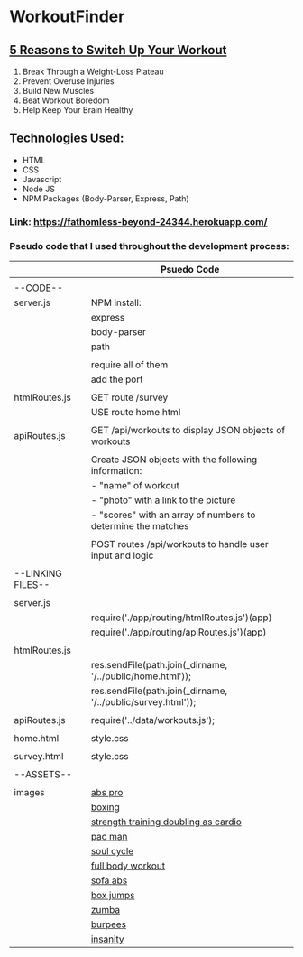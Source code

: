# WorkoutFinder

## [5 Reasons to Switch Up Your Workout](http://www.onemedical.com/blog/live-well/7-reasons-to-switch-up-your-workout/) 

1. Break Through a Weight-Loss Plateau
2. Prevent Overuse Injuries
3. Build New Muscles
4. Beat Workout Boredom
5. Help Keep Your Brain Healthy


## Technologies Used:

* HTML
* CSS
* Javascript
* Node JS
* NPM Packages (Body-Parser, Express, Path)

### Link: https://fathomless-beyond-24344.herokuapp.com/


### Pseudo code that I used throughout the development process:
| | Psuedo Code
------------ | -------------
| |
--CODE-- | | 
server.js | NPM install:
| | express
| | body-parser
| | path
| |
| | require all of them
| | add the port
| |
htmlRoutes.js | GET route /survey
| | USE route home.html
| |
apiRoutes.js | GET /api/workouts to display JSON objects of workouts
| | 
| | Create JSON objects with the following information:
| | - "name" of workout
| | - "photo" with a link to the picture
| | - "scores" with an array of numbers to determine the matches
| | 
| | POST routes /api/workouts to handle user input and logic
| | 
--LINKING FILES-- | | 
| | 
server.js | |
| | require('./app/routing/htmlRoutes.js')(app)
| | require('./app/routing/apiRoutes.js')(app) 
| |
htmlRoutes.js | |
| | res.sendFile(path.join(_dirname, '/../public/home.html'));
| | res.sendFile(path.join(_dirname, '/../public/survey.html'));
| | 
apiRoutes.js | require('../data/workouts.js');
| | 
home.html | style.css
| | 
survey.html | style.css
| | 
--ASSETS-- | |
| | 
images | [abs pro](https://pbs.twimg.com/media/C4ASJdSWIAILhom.jpg)
| | [boxing](https://s-media-cache-ak0.pinimg.com/736x/a0/ed/af/a0edaf61a41c5ca13234e7338d8b23e7.jpg)
| | [strength training doubling as cardio](http://www.womenshealthmag.com/sites/womenshealthmag.com/files/2015/06/30/strength-training-workout-that-doubles-as-cardio11_0.jpg)
| | [pac man](https://s-media-cache-ak0.pinimg.com/originals/78/59/a1/7859a1df0b681cb233288f15ff655063.jpg)
| | [soul cycle](http://159.203.208.244/wp-content/uploads/2015/04/Soul-3.jpg)
| | [full body workout](https://s-media-cache-ak0.pinimg.com/736x/81/ee/75/81ee7551ea7ffd54ef1b79b4b4118551--no-excuses-workout-everyday-workout.jpg)
| | [sofa abs](https://s-media-cache-ak0.pinimg.com/736x/53/46/ab/5346abdac7d58577675dfbca6054fd3b.jpg)
| | [box jumps](http://woduniversity.com/wp-content/uploads/2016/07/im12-700x300.jpg)
| | [zumba](http://global-cdn.skinnyms.com/wp-content/uploads/2015/01/Ditch-the-Workout-Lets-Zumba1.png)
| | [burpees](https://s-media-cache-ak0.pinimg.com/736x/d9/4e/c4/d94ec4ee449811b1688daff33557520d.jpg)
| | [insanity](https://www.lifestyleupdated.com/wp-content/uploads/2012/10/shaun-t-insanity-group.jpg)
